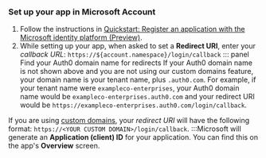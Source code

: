 ### Set up your app in Microsoft Account
1. Follow the instructions in [Quickstart: Register an application with the Microsoft identity platform (Preview)](https://docs.microsoft.com/en-us/azure/active-directory/develop/quickstart-register-app).
2. While setting up your app, when asked to set a **Redirect URI**, enter your <dfn data-key="callback">callback URL</dfn>:
  `https://${account.namespace}/login/callback`
::: panel Find your Auth0 domain name for redirects
If your Auth0 domain name is not shown above and you are not using our custom domains feature, your domain name is your tenant name, plus `.auth0.com`. For example, if your tenant name were `exampleco-enterprises`, your Auth0 domain name would be `exampleco-enterprises.auth0.com` and your redirect URI would be `https://exampleco-enterprises.auth0.com/login/callback`.

If you are using [custom domains](/custom-domains), your <dfn data-key="callback">redirect URI</dfn> will have the following format: `https://<YOUR CUSTOM DOMAIN>/login/callback`.
:::Microsoft will generate an **Application (client) ID** for your application. You can find this on the app's **Overview** screen. 
